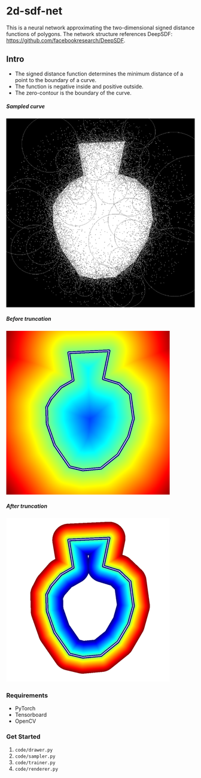 # 2d-sdf-net

This is a neural network approximating the two-dimensional signed distance functions of polygons.
The network structure references DeepSDF: https://github.com/facebookresearch/DeepSDF.

## Intro

* The signed distance function determines the minimum distance of a point to the boundary of a curve. 
* The function is negative inside and positive outside. 
* The zero-contour is the boundary of the curve.

##### Sampled curve

![sampled_vase](https://raw.githubusercontent.com/mintpancake/gallery/main/images/sampled_vase.png)

##### Before truncation

![sdf](https://raw.githubusercontent.com/mintpancake/gallery/main/images/sdf.png)

##### After truncation

![tsdf](https://raw.githubusercontent.com/mintpancake/gallery/main/images/tsdf.png)

### Requirements

* PyTorch
* Tensorboard
* OpenCV

### Get Started

1. `code/drawer.py`
2. `code/sampler.py`
3. `code/trainer.py`
4. `code/renderer.py`
